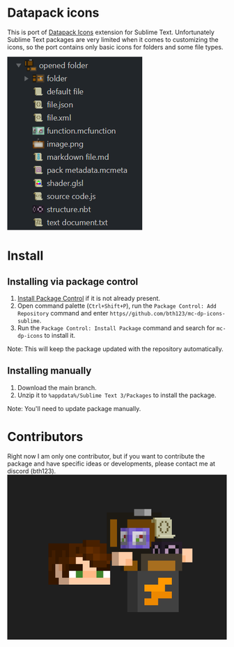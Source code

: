 # Datapack icons

This is port of [Datapack Icons](https://marketplace.visualstudio.com/items?itemName=SuperAnt.mc-dp-icons) extension for Sublime Text.
Unfortunately Sublime Text packages are very limited when it comes to customizing the icons, so the port contains only basic icons for folders and some file types.

![Package preview](./illustrations/preview.png)

# Install

## Installing via package control

1. [Install Package Control](https://packagecontrol.io/installation) if it is not already present.
2. Open command palette (`Ctrl+Shift+P`), run the `Package Control: Add Repository` command and enter `https//github.com/bth123/mc-dp-icons-sublime`.
3. Run the `Package Control: Install Package` command and search for `mc-dp-icons` to install it.

Note: This will keep the package updated with the repository automatically.

## Installing manually

1. Download the main branch.
2. Unzip it to `%appdata%/Sublime Text 3/Packages` to install the package.

Note: You'll need to update package manually.

# Contributors

Right now I am only one contributor, but if you want to contribute the package and have specific ideas or developments, please contact me at discord (bth123).
![Contributors](./illustrations/contributors.png)
